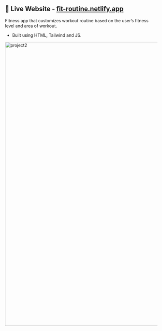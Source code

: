  ## :rocket: Live Website - [fit-routine.netlify.app](https://fit-routine.netlify.app)

Fitness app that customizes workout routine based on the user’s fitness level and area of workout. <br/>
 - Built using HTML, Tailwind and JS.
<img width="937" alt="project2" src="https://github.com/user-attachments/assets/d43a239d-4d3c-4894-b73d-f24a7847e294">
